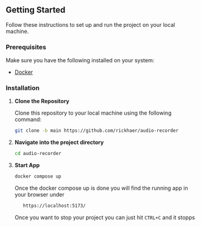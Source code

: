 ## Getting Started

Follow these instructions to set up and run the project on your local machine.

### Prerequisites

Make sure you have the following installed on your system:

- [Docker](https://docs.docker.com/get-docker/)

### Installation

1. **Clone the Repository**

    Clone this repository to your local machine using the following command:
    
    ```bash
    git clone -b main https://github.com/rickhaer/audio-recorder
    ```

2. **Navigate into the project directory**

    ```bash
    cd audio-recorder
    ```

3. **Start App**
    
    ```bash
    docker compose up
    ```

    Once the docker compose up is done you will find the running app in your browser under
    ```bash
       https://localhost:5173/
    ```
    
    Once you want to stop your project you can just hit `CTRL+C` and it stopps
   

